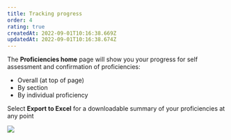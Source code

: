 ```yaml
---
title: Tracking progress
order: 4
rating: true
createdAt: 2022-09-01T10:16:38.669Z
updatedAt: 2022-09-01T10:16:38.674Z
---
```

The **Proficiencies home** page will show you your progress for self assessment and confirmation of proficiencies:

* Overall (at top of page)
* By section 
* By individual proficiency

Select **Export to Excel** for a downloadable summary of your proficiencies at any point

![](/img/l_self-assess-proficiencies_0_2.png)
